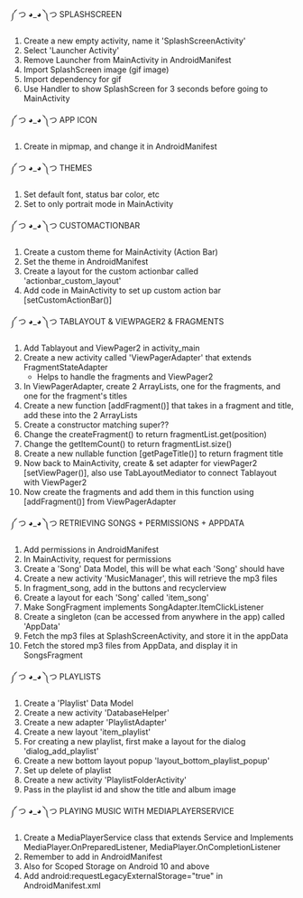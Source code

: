 ༼ つ ◕_◕ ༽つ SPLASHSCREEN
1. Create a new empty activity, name it 'SplashScreenActivity'
2. Select 'Launcher Activity'
3. Remove Launcher from MainActivity in AndroidManifest
3. Import SplashScreen image (gif image)
4. Import dependency for gif
5. Use Handler to show SplashScreen for 3 seconds before going to MainActivity

༼ つ ◕_◕ ༽つ APP ICON
1. Create in mipmap, and change it in AndroidManifest

༼ つ ◕_◕ ༽つ THEMES
1. Set default font, status bar color, etc
2. Set to only portrait mode in MainActivity

༼ つ ◕_◕ ༽つ CUSTOMACTIONBAR
1. Create a custom theme for MainActivity (Action Bar)
2. Set the theme in AndroidManifest
3. Create a layout for the custom actionbar called 'actionbar_custom_layout'
4. Add code in MainActivity to set up custom action bar [setCustomActionBar()]

༼ つ ◕_◕ ༽つ TABLAYOUT & VIEWPAGER2 & FRAGMENTS
1. Add Tablayout and ViewPager2 in activity_main
2. Create a new activity called 'ViewPagerAdapter' that extends FragmentStateAdapter
   - Helps to handle the fragments and ViewPager2
3. In ViewPagerAdapter, create 2 ArrayLists, one for the fragments, and one for the fragment's titles
4. Create a new function [addFragment()] that takes in a fragment and title, add these into the 2 ArrayLists
5. Create a constructor matching super??
6. Change the createFragment() to return fragmentList.get(position)
7. Change the getItemCount() to return fragmentList.size()
8. Create a new nullable function [getPageTitle()] to return fragment title
9. Now back to MainActivity, create & set adapter for viewPager2 [setViewPager()], also use TabLayoutMediator to connect Tablayout with ViewPager2
10. Now create the fragments and add them in this function using [addFragment()] from ViewPagerAdapter

༼ つ ◕_◕ ༽つ RETRIEVING SONGS + PERMISSIONS + APPDATA
1. Add permissions in AndroidManifest
2. In MainActivity, request for permissions
3. Create a 'Song' Data Model, this will be what each 'Song' should have
4. Create a new activity 'MusicManager', this will retrieve the mp3 files 
5. In fragment_song, add in the buttons and recyclerview 
6. Create a layout for each 'Song' called 'item_song' 
7. Make SongFragment implements SongAdapter.ItemClickListener
8. Create a singleton (can be accessed from anywhere in the app) called 'AppData'
9. Fetch the mp3 files at SplashScreenActivity, and store it in the appData
10. Fetch the stored mp3 files from AppData, and display it in SongsFragment

༼ つ ◕_◕ ༽つ PLAYLISTS
1. Create a 'Playlist' Data Model
2. Create a new activity 'DatabaseHelper'
3. Create a new adapter 'PlaylistAdapter'
4. Create a new layout 'item_playlist'
5. For creating a new playlist, first make a layout for the dialog 'dialog_add_playlist'
6. Create a new bottom layout popup 'layout_bottom_playlist_popup'
6. Set up delete of playlist
7. Create a new activity 'PlaylistFolderActivity'
8. Pass in the playlist id and show the title and album image

༼ つ ◕_◕ ༽つ PLAYING MUSIC WITH MEDIAPLAYERSERVICE
1. Create a MediaPlayerService class that extends Service and Implements MediaPlayer.OnPreparedListener, MediaPlayer.OnCompletionListener
2. Remember to add in AndroidManifest
3. Also for Scoped Storage on Android 10 and above 
4. Add android:requestLegacyExternalStorage="true" in AndroidManifest.xml